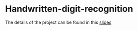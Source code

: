 # Handwritten-digit-recognition
The details of the project can be found in this <a href="[https://saarland-informatics-campus.de/en/](https://github.com/Smita1908/Handwritten-digit-recognition/blob/main/Handwritten%20Digit%20Recognition%20presentation.pdf)"> slides </a> 
